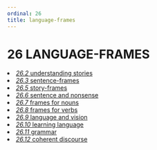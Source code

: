 ```yaml
---
ordinal: 26
title: language-frames
---
```


# 26 LANGUAGE-FRAMES 

<li><a href="http://aurellem.org/minsky/som-26.2.html"><em>26.2</em> understanding stories</a></li>
<li><a href="http://aurellem.org/minsky/som-26.3.html"><em>26.3</em> sentence-frames</a></li>
<li><a href="http://aurellem.org/minsky/som-26.5.html"><em>26.5</em> story-frames</a></li>
<li><a href="http://aurellem.org/minsky/som-26.6.html"><em>26.6</em> sentence and nonsense</a></li>
<li><a href="http://aurellem.org/minsky/som-26.7.html"><em>26.7</em> frames for nouns</a></li>
<li><a href="http://aurellem.org/minsky/som-26.8.html"><em>26.8</em> frames for verbs</a></li>
<li><a href="http://aurellem.org/minsky/som-26.9.html"><em>26.9</em> language and vision</a></li>
<li><a href="http://aurellem.org/minsky/som-26.10.html"><em>26.10</em> learning language</a></li>
<li><a href="http://aurellem.org/minsky/som-26.11.html"><em>26.11</em> grammar</a></li>
<li><a href="http://aurellem.org/minsky/som-26.12.html"><em>26.12</em> coherent discourse</a></li>